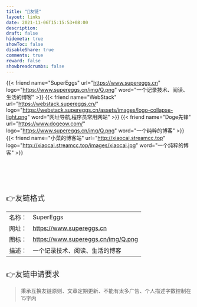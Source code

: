 ```yaml
---
title: "🤝友链"
layout: links
date: 2021-11-06T15:15:53+08:00
description:
draft: false
hidemeta: true
showToc: false
disableShare: true
comments: true
reward: false
showbreadcrumbs: false
---
```


<div class="friend">

{{< friend name="SuperEggs" url="https://www.supereggs.cn" logo="https://www.supereggs.cn/img/Q.png" word="一个记录技术、阅读、生活的博客" >}}
{{< friend name="WebStack" url="https://webstack.supereggs.cn/" logo="https://webstack.supereggs.cn/assets/images/logo-collapse-light.png" word="网址导航,程序员常用网站" >}}
{{< friend name="Doge先锋" url="https://www.dogeow.com/" logo="https://www.supereggs.cn/img/Q.png" word="一个纯粹的博客" >}}
{{< friend name="小菜的博客站" url="http://xiaocai.streamcc.top" logo="http://xiaocai.streamcc.top/images/xiaocai.jpg" word="一个纯粹的博客" >}}


</div>

<br/>
<br/>
<br/>
<br/>
<br/>



<div style="font-size: 20px;" class="youlian">👉友链格式</div>

<div style="font-size: 16px;">


|        |                                   |
| ------ | --------------------------------- |
| 名称： | SuperEggs                       |
| 网址： | https://www.supereggs.cn           |
| 图标： | https://www.supereggs.cn/img/Q.png |
| 描述： | 一个记录技术、阅读、生活的博客    |

</div>

<br/>

<div style="font-size: 20px;">👉友链申请要求</div>

> 秉承互换友链原则、文章定期更新、不能有太多广告、个人描述字数控制在15字内

<br/>




